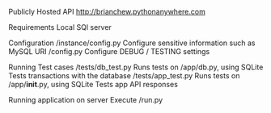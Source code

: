 Publicly Hosted API
	http://brianchew.pythonanywhere.com

Requirements
	Local SQl server

Configuration
	/instance/config.py
		Configure sensitive information such as MySQL URI
	/config.py
		Configure DEBUG / TESTING settings

Running Test cases
	/tests/db_test.py
		Runs tests on /app/db.py, using SQLite
		Tests transactions with the database
	/tests/app_test.py
		Runs tests on /app/__init__.py, using SQLite
		Tests app API responses

Running application on server
	Execute /run.py